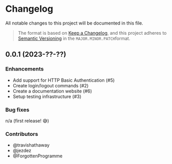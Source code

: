 # Changelog

All notable changes to this project will be documented in this file.

> The format is based on [Keep a Changelog](https://keepachangelog.com/en/1.0.0/),
> and this project adheres to [Semantic Versioning](https://semver.org/) in the `MAJOR.MINOR.PATCH`format.

<!--
Populate these categories as PRs are merged to `main`. When a release is cut,
copy to its corresponding section, deleting empty sections if any.
Remember to update the hyperlinks at the bottom.
--->

[//]: # (current developments)

## 0.0.1 (2023-??-??)

### Enhancements

* Add support for HTTP Basic Authentication (#5)
* Create login/logout commands (#2)
* Create a documentation website (#6)
* Setup testing infrastructure (#3)

### Bug fixes

n/a (first release! 😅)

### Contributors

* @travishathaway
* @jezdez
* @ForgottenProgramme

<!-- Hyperlinks --->

[0.0.1]: https://github.com/conda-incubator/conda-auth/releases/tag/0.0.1
